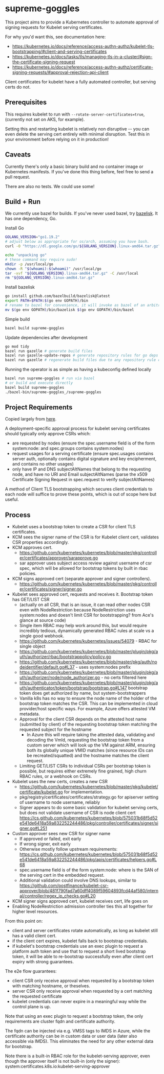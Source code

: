 # supreme-goggles

This project aims to provide a Kubernetes controller to automate approval of signing requests for Kubelet serving certificates.

For why you'd want this, see documentation here:
- https://kubernetes.io/docs/reference/access-authn-authz/kubelet-tls-bootstrapping/#client-and-serving-certificates
- https://kubernetes.io/docs/tasks/tls/managing-tls-in-a-cluster/#sign-the-certificate-signing-request
- https://kubernetes.io/docs/reference/access-authn-authz/certificate-signing-requests/#approval-rejection-api-client

Client certificates for kubelet have a fully automated controller, but serving certs do not.

## Prerequisites 

This requires kubelet to run with `--rotate-server-certificates=true`, (currently not set on AKS, for example).

Setting this and restarting kubelet is relatively non disruptive -- you can even delete the serving cert entirely with minimal disruption. Test this in your environment before relying on it in production!


## Caveats

Currently there's only a basic binary build and no container image or Kubernetes manifests. If you've done this thing before, feel free to send a pull request.

There are also no tests. We could use some!


## Build + Run

We currently use bazel for builds. If you've never used bazel, try [bazelisk](https://github.com/bazelbuild/bazelisk).
It has one dependency, Go.

Install Go
```sh
GOLANG_VERSION="go1.19.2"
# adjust below as appropriate for os/arch, assuming you have bash.
curl -O "https://dl.google.com/go/${GOLANG_VERSION}.linux-amd64.tar.gz"

echo "unpacking go"
# these command may require sudo!
mkdir -p /usr/local/go
chown -R "$(whoami):$(whoami)" /usr/local/go 
tar -xvf "${GOLANG_VERSION}.linux-amd64.tar.gz" -C /usr/local
rm "${GOLANG_VERSION}.linux-amd64.tar.gz"
```

Install bazelisk
```sh
go install github.com/bazelbuild/bazelisk@latest
export PATH=$PATH:$(go env GOPATH)/bin
# rename to bazel for convenience, it will invoke as bazel of an arbitrary version
mv $(go env GOPATH)/bin/bazelisk $(go env GOPATH)/bin/bazel 
```

Simple build
```sh
bazel build supreme-goggles
```

Update dependencies after development
```sh
go mod tidy
bazel run gazelle # generate build files
bazel run gazelle-update-repos # generate repository rules for go deps
bazel run gazelle # regenerate build files due to any repository rule changes
```

Running the operator is as simple as having a kubeconfig defined locally
```sh
bazel run supreme-goggles # run via bazel
# or build and execute directly
bazel build supreme-goggles
./bazel-bin/supreme-goggles_/supreme-goggles
```

## Project Requirements

Copied largely from [here](https://kubernetes.io/docs/reference/access-authn-authz/kubelet-tls-bootstrapping/#client-and-serving-certificates).

A deployment-specific approval process for kubelet serving certificates should typically only approve CSRs which:
- are requested by nodes (ensure the spec.username field is of the form system:node:<nodeName> and spec.groups contains system:nodes)
- request usages for a serving certificate (ensure spec.usages contains server auth, optionally contains digital signature and key encipherment, and contains no other usages)
- only have IP and DNS subjectAltNames that belong to the requesting node, and have no URI and Email subjectAltNames (parse the x509 Certificate Signing Request in spec.request to verify subjectAltNames)

A method of Client TLS bootstrapping which secures client credentials to each node will suffice to prove these points, which 
is out of scope here but useful.

## Process

- Kubelet uses a bootstrap token to create a CSR for client TLS certificates.
- KCM sees the signer name of the CSR is for Kubelet client cert, validates CSR properties accordingly.
- KCM approves cert. 
  - https://github.com/kubernetes/kubernetes/blob/master/pkg/controller/certificates/approver/sarapprove.go
  - sar approver uses subject access review against username of csr spec, which will be allowed for bootstrap tokens by built in rbac policies.
- KCM signs approved cert (separate approver and signer controllers).
  - https://github.com/kubernetes/kubernetes/blob/master/pkg/controller/certificates/signer/signer.go
- Kubelet sees approved cert, requests and receives it. Bootstrap token has GET/LIST CSR 
  - (actually on all CSR, that is an issue, it can read other nodes CSR even with NodeRestriction because NodeRestriction uses system:nodes and doesn't limit CSR for bootstrapping? from Ace's glance at source code)
  - Single item RBAC may help work around this, but would require incredibly tedious, dynamically generated RBAC rules at scale vs a single good webhook.
  - https://github.com/kubernetes/kubernetes/issues/54079 - RBAC for single object
  - https://github.com/kubernetes/kubernetes/blob/master/plugin/pkg/auth/authorizer/rbac/bootstrappolicy/policy.go
  - https://github.com/kubernetes/kubernetes/blob/master/pkg/auth/nodeidentifier/default.go#L37 - uses system:nodes prefix
  - https://github.com/kubernetes/kubernetes/blob/master/plugin/pkg/auth/authorizer/node/node_authorizer.go - no certs filtered here
  - https://github.com/kubernetes/kubernetes/blob/master/plugin/pkg/auth/authenticator/token/bootstrap/bootstrap.go#L147 bootstrap token does get authorized by name, but system-bootstrappers
  - Vanilla k8s has no way to ensure the node name of the holder of the bootstrap token matches the CSR. This can be implemented in cloud provider/host specific ways. For example, Azure offers attested VM metadata. 
  - Approval for the client CSR depends on the attested host name (submitted by client) of the requesting bootstrap token matching the requested subject for the hostname
    - In Azure this will require taking the attested data, validating and decoding the VmId, requesting the bootstrap token from a custom server which will look up the VM against ARM, ensuring both its globally unique VMID matches (since resource IDs can be recreated/squatted) and the hostname matches the client request.
  - Limiting GET/LIST CSRs to individual CSRs per bootstrap token is possible, but requires either extremely fine grained, high churn RBAC rules, or a webhook on CSRs. 
- Kubelet uses the new certs, creates a new CSR
  - https://github.com/kubernetes/kubernetes/blob/master/pkg/kubelet/certificate/kubelet.go for implementation.
  - pkg/registry/certificates/certificates/strategy.go for apiserver setting of username to node username, reliably
  - Signer appears to do some basic validation for kubelet serving certs, but does not validate username of CSR is node client cert https://cs.github.com/kubernetes/kubernetes/blob/575031b68f5d52e541de6418a59a832252244486/pkg/controller/certificates/signer/signer.go#L251
- Custom approver sees new CSR for signer name
  - If approved or failed, exit early
  - If wrong signer, exit early
  - Otherwise mostly follow upstream requirements: https://cs.github.com/kubernetes/kubernetes/blob/575031b68f5d52e541de6418a59a832252244486/pkg/apis/certificates/helpers.go#L68
  - spec.username field is of the form system:node:<nodeName> where <nodeName> is the SAN of the serving cert in the embedded request.
  - Additional validation could involve DNS lookups, similar to https://github.com/postfinance/kubelet-csr-approver/blob/481f790fad7a60dff4089f59604893fcd44af580/internal/controller/regex_ip_checks.go#L20
- KCM signer signs approved cert, kubelet receives cert, life goes on
- Enabling NodeRestriction admission controller ties this all together for higher level resources.

From this point on:
- client and server certificates rotate automatically, as long as kubelet still has a valid client cert.
- if the client cert expires, kubelet falls back to bootstrap credentials. 
- if kubelet's bootstrap credentials use an exec plugin to request a platform auth token and use that to request a short lived bootstrap token, it will be able to re-bootstrap successfully even after client cert expiry with strong guarantees.

The e2e flow guarantees:
- client CSR only receive approval when requested by a bootstrap token with matching hostname, or theselves.
- server CSR only receive approval when requested by a cert matching the requested certificate
- kubelet credentials can never expire in a meaningful way while the control plane is up.

Note that using an exec plugin to request a bootstrap token, the only requirements are cluster fqdn and certificate authority. 

The fqdn can be injected via e.g. VMSS tags to IMDS in Azure, while the certificate authority can be in custom data or user data (later also accessible via IMDS). This eliminates the need for any other external data for bootstrap.

Note there is a built-in RBAC role for the kubelet-serving approver, even though the approver itself is not built-in (only the signer): system:certificates.k8s.io:kubelet-serving-approver
